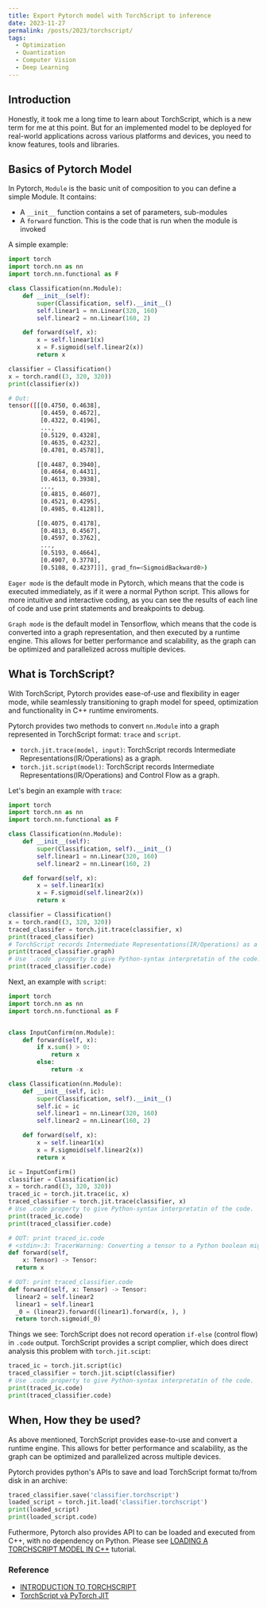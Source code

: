 ```yaml
---
title: Export Pytorch model with TorchScript to inference
date: 2023-11-27
permalink: /posts/2023/torchscript/
tags:
  - Optimization
  - Quantization
  - Computer Vision
  - Deep Learning
---
```


<head>
    <style type="text/css">
        figure{text-align: center;}
        math{text-align: center;}
    </style>
</head>

## Introduction

Honestly, it took me a long time to learn about TorchScript, which is a new term for me at this point. But for an implemented model to be deployed for real-world applications across various platforms and devices, you need to know features, tools and libraries.


## Basics of Pytorch Model
In Pytorch, `Module` is the basic unit of composition to you can define a simple Module. It contains:
+  A `__init__` function contains a set of parameters, sub-modules
+  A `forward` function. This is the code that is run when the module is invoked

A simple example:

```python
import torch
import torch.nn as nn
import torch.nn.functional as F

class Classification(nn.Module):
    def __init__(self):
        super(Classification, self).__init__()
        self.linear1 = nn.Linear(320, 160)
        self.linear2 = nn.Linear(160, 2)

    def forward(self, x):
        x = self.linear1(x)
        x = F.sigmoid(self.linear2(x))
        return x

classifier = Classification()
x = torch.rand((3, 320, 320))
print(classifier(x))
```

```bash
# Out:
tensor([[[0.4750, 0.4638],
         [0.4459, 0.4672],
         [0.4322, 0.4196],
         ...,
         [0.5129, 0.4328],
         [0.4635, 0.4232],
         [0.4701, 0.4578]],

        [[0.4487, 0.3940],
         [0.4664, 0.4431],
         [0.4613, 0.3938],
         ...,
         [0.4815, 0.4607],
         [0.4521, 0.4295],
         [0.4985, 0.4128]],

        [[0.4075, 0.4178],
         [0.4813, 0.4567],
         [0.4597, 0.3762],
         ...,
         [0.5193, 0.4664],
         [0.4907, 0.3778],
         [0.5108, 0.4237]]], grad_fn=<SigmoidBackward0>)
```

`Eager mode` is the default mode in Pytorch, which means that the code is executed immediately, as if it were a normal Python script. This allows for more intuitive and interactive coding, as you can see the results of each line of code and use print statements and breakpoints to debug.

`Graph mode` is the default model in Tensorflow, which means that the code is converted into a graph representation, and then executed by a runtime engine. This allows for better performance and scalability, as the graph can be optimized and parallelized across multiple devices.

## What is TorchScript?
With TorchScript, Pytorch provides ease-of-use and flexibility in eager mode, while seamlessly transitioning to graph model for speed, optimization and functionality in C++ runtime enviroments.

Pytorch provides two methods to convert `nn.Module` into a graph represented in TorchScript format: `trace` and `script`. 
+ `torch.jit.trace(model, input)`: TorchScript records Intermediate Representations(IR/Operations) as a graph.
+ `torch.jit.script(model)`: TorchScript records Intermediate Representations(IR/Operations) and Control Flow as a graph.

Let's begin an example with `trace`: 

```python
import torch
import torch.nn as nn
import torch.nn.functional as F

class Classification(nn.Module):
    def __init__(self):
        super(Classification, self).__init__()
        self.linear1 = nn.Linear(320, 160)
        self.linear2 = nn.Linear(160, 2)

    def forward(self, x):
        x = self.linear1(x)
        x = F.sigmoid(self.linear2(x))
        return x

classifier = Classification()
x = torch.rand((3, 320, 320))
traced_classifer = torch.jit.trace(classifier, x)
print(traced_classifier)
# TorchScript records Intermediate Representations(IR/Operations) as a graph.
print(traced_classifier.graph)
# Use `.code` property to give Python-syntax interpretatin of the code.
print(traced_classifier.code)
```

Next, an example with `script`:

```python
import torch
import torch.nn as nn
import torch.nn.functional as F


class InputConfirm(nn.Module):
    def forward(self, x):
        if x.sum() > 0:
            return x
        else:
            return -x

class Classification(nn.Module):
    def __init__(self, ic):
        super(Classification, self).__init__()
        self.ic = ic
        self.linear1 = nn.Linear(320, 160)
        self.linear2 = nn.Linear(160, 2)

    def forward(self, x):
        x = self.linear1(x)
        x = F.sigmoid(self.linear2(x))
        return x

ic = InputConfirm()
classifier = Classification(ic)
x = torch.rand((3, 320, 320))
traced_ic = torch.jit.trace(ic, x)
traced_classifier = torch.jit.trace(classifier, x)
# Use .code property to give Python-syntax interpretatin of the code.
print(traced_ic.code)
print(traced_classifier.code)
```
```python
# OUT: print traced_ic.code
# <stdin>:3: TracerWarning: Converting a tensor to a Python boolean might cause the trace to be incorrect. We can't record the data flow of Python values, so this value will be treated as a constant in the future. This means that the trace might not generalize to other inputs!
def forward(self,
    x: Tensor) -> Tensor:
  return x

# OUT: print traced_classifier.code
def forward(self, x: Tensor) -> Tensor:
  linear2 = self.linear2
  linear1 = self.linear1
  _0 = (linear2).forward((linear1).forward(x, ), )
  return torch.sigmoid(_0)
```

Things we see: TorchScript does not record operation `if-else` (control flow) in `.code` output. TorchScript provides a script complier, 
which does direct analysis this problem with `torch.jit.scipt`:

```python
traced_ic = torch.jit.script(ic)
traced_classifier = torch.jit.scipt(classifier)
# Use .code property to give Python-syntax interpretatin of the code.
print(traced_ic.code)
print(traced_classifier.code)
```

## When, How they be used?

As above mentioned, TorchScript provides ease-to-use and convert a runtime engine. This allows for better performance and scalability, as the graph can be optimized and parallelized across multiple devices.

Pytorch provides python's APIs to save and load TorchScript format to/from disk in an archive:

```python
traced_classifier.save('classifier.torchscript')
loaded_script = torch.jit.load('classifier.torchscript')
print(loaded_script)
print(loaded_script.code)
```

Futhermore, Pytorch also provides API to can be loaded and executed from C++, with no dependency on Python. Please see [LOADING A TORCHSCRIPT MODEL IN C++](https://pytorch.org/tutorials/advanced/cpp_export.html) tutorial.

### Reference
+ [INTRODUCTION TO TORCHSCRIPT](https://pytorch.org/tutorials/beginner/Intro_to_TorchScript_tutorial.html#tracing-modules)
+ [TorchScript và PyTorch JIT](https://www.youtube.com/watch?v=2awmrMRf0dA)

